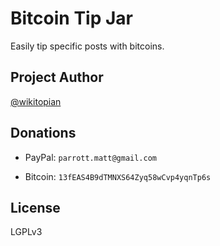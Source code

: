 Bitcoin Tip Jar
===============

Easily tip specific posts with bitcoins.


Project Author
---------------

[@wikitopian](https://github.com/wikitopian)

Donations
---------

* PayPal: `parrott.matt@gmail.com`

* Bitcoin: `13fEAS4B9dTMNXS64Zyq58wCvp4yqnTp6s`

License
-------

LGPLv3
